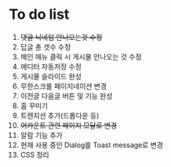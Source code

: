 # To do list
  1. ~~댓글 닉네임 안나오는것 수정~~
  2. 답글 총 갯수 수정
  3. 메인 메뉴 클릭 시 게시물 안나오는 것 수정
  4. 에디터 자동저장 수정
  5. 게시물 슬라이드 완성
  6. 무한스크롤 페이지네이션 변경
  7. 이전글 다음글 버튼 및 기능 완성
  8. 홈 꾸미기
  9. 트렌지션 추가(드롭다운 등)
  10. ~~어카운트 관련 페이지 모달로 변경~~
  11. 알람 기능 추가
  12. 현재 사용 중인 Dialog를 Toast message로 변경
  13. CSS 정리
